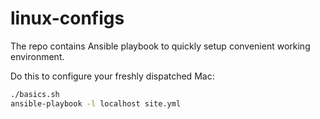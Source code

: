 # linux-configs

The repo contains Ansible playbook to quickly setup convenient working environment.

Do this to configure your freshly dispatched Mac:

```bash
./basics.sh 
ansible-playbook -l localhost site.yml
```